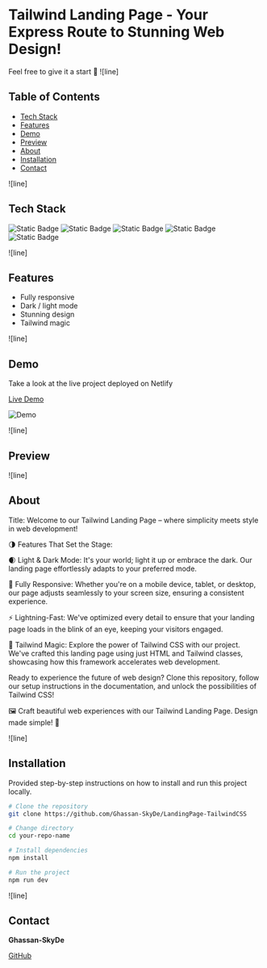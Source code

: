 #  Tailwind Landing Page - Your Express Route to Stunning Web Design!

Feel free to give it a start 🌟
![line]

## Table of Contents

- [Tech Stack](#tech-stack)
- [Features](#features)
- [Demo](#demo)
- [Preview](#preview)
- [About](#about)
- [Installation](#installation)
- [Contact](#contact)

![line]

## Tech Stack
![Static Badge](https://img.shields.io/badge/Vite-black?style=for-the-badge&logo=vite)
![Static Badge](https://img.shields.io/badge/Html5-black?style=for-the-badge&logo=html5)
![Static Badge](https://img.shields.io/badge/CSS-black?style=for-the-badge&logo=CSS3)
![Static Badge](https://img.shields.io/badge/Tailwind-black?style=for-the-badge&logo=tailwindcss)
![Static Badge](https://img.shields.io/badge/Netlify-black?style=for-the-badge&logo=netlify)

![line]

## Features

- Fully responsive
- Dark / light mode
- Stunning design
- Tailwind magic


![line]

## Demo

Take a look at the live project deployed on Netlify

[Live Demo](https://tailwind-landingpage-skyde.netlify.app)

![Demo](demo.gif)

![line]

## Preview



![line]

## About

Title: Welcome to our Tailwind Landing Page – where simplicity meets style in web development!

🌗 Features That Set the Stage:

🌒 Light & Dark Mode: It's your world; light it up or embrace the dark. Our landing page effortlessly adapts to your preferred mode.

📱 Fully Responsive: Whether you're on a mobile device, tablet, or desktop, our page adjusts seamlessly to your screen size, ensuring a consistent experience.

⚡ Lightning-Fast: We've optimized every detail to ensure that your landing page loads in the blink of an eye, keeping your visitors engaged.

🎨 Tailwind Magic: Explore the power of Tailwind CSS with our project. We've crafted this landing page using just HTML and Tailwind classes, showcasing how this framework accelerates web development.

Ready to experience the future of web design? Clone this repository, follow our setup instructions in the documentation, and unlock the possibilities of Tailwind CSS!

🖼️ Craft beautiful web experiences with our Tailwind Landing Page. Design made simple! 🚀


![line]

## Installation

Provided step-by-step instructions on how to install and run this project locally.

```bash
# Clone the repository
git clone https://github.com/Ghassan-SkyDe/LandingPage-TailwindCSS

# Change directory
cd your-repo-name

# Install dependencies
npm install

# Run the project
npm run dev
```
![line]

## Contact

**Ghassan-SkyDe**

[GitHub](https://github.com/Ghassan-SkyDe)

